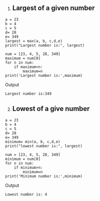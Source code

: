 1. ## Largest of a given number
```
a = 23
b = 4
c = 5
d= 28
e= 349
largest = max(a, b, c,d,e)
print("Largest number is:", largest)
```
```
num = [23, 4, 5, 28, 349]
maximum = num[0]
for n in num:
    if maximum<n:
        maximum=n
print('Largest number is:',maximum)
```
Output
```
Largest number is:349 
```
2. ## Lowest of a give number
```
a = 23
b = 4
c = 5
d= 28
e= 349
minimum= min(a, b, c,d,e)
print("lowest number is:", largest)
```
```
num = [23, 4, 5, 28, 349]
minimum = num[0]
for n in num:
    if minimum>n:
        minimum=n
print('Minimum number is:',minimum)
```

Output
```
Lowest number is: 4
```



